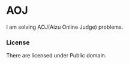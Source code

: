 AOJ
===

I am solving AOJ(Aizu Online Judge) problems. 

### License ###
There are licensed under Public domain.
